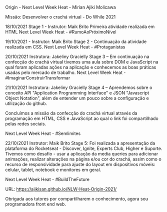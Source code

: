 Origin - Next Level Week Heat - Mirian Ajiki Molicawa

Missão: Desenvolver o crachá virtual - Do While 2021

18/10/2021
Stage 1 - Instrutor: Maik Brito
Primeira atividade realizada em HTML
Next Level Week Heat - #RumoAoPróximoNível

19/10/2021 - Instrutor: Maik Brito
Stage 2 - Continuação da atividade realizada em CSS.
Next Level Week Heat - #Protaganistas

20/10/2021
Instrutora: Jakeliny Gracielly
Stage 3 – Em continuação na confecção do crachá virtual tivemos uma aula sobre DOM e JavaScript na qual foram aplicadas ações na aplicação e conhecemos as boas práticas usadas pelo mercado de trabalho.
Next Level Week Heat - #ImaginarConstruirTransformar

21/10/2021
Instrutora: Jakeliny Gracielly
Stage 4 – Aprendemos sobre o conceito API "Application Programming Interface" e JSON "Javascript Object Notation", além de entender um pouco sobre a configuração e utilização do github.

Concluímos a missão da confecção do crachá virtual através da programação em HTML, CSS e JavaScript ao qual o link foi compartilhado pelas redes sociais.

Next Level Week Heat - #Semlimites

22/10/2021 Instrutor: Maik Brito
Stage 5: Foi realizada a apresentação da plataforma do Rocketseat - Discover, Ignite, Experts Club, Higher e Suporte.
Tivemos como desafio - usar a aplicação da media queries para adicionar animações, realizar alterações na página e/ou cor do crachá, assim como o recurso de responsividade para ajuste do layout em dispositivos móveis: celular, tablet, notebook e monitores em geral.

Next Level Week Heat - #BuildTheFuture

URL: https://ajikisan.github.io/NLW-Heat-Origin-2021/

Obrigada aos tutores por compartilharem o conhecimento, agora sou programadora front end web.
